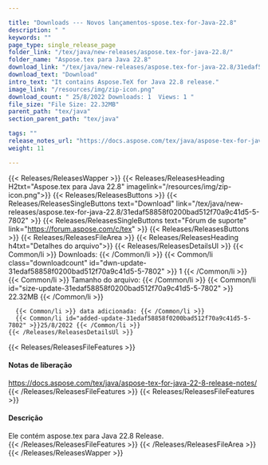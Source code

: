 ```yaml
---

title: "Downloads --- Novos lançamentos-spose.tex-for-Java-22.8"
description: " "
keywords: ""
page_type: single_release_page
folder_link: "/tex/java/new-releases/aspose.tex-for-java-22.8/"
folder_name: "Aspose.tex para Java 22.8"
download_link: "/tex/java/new-releases/aspose.tex-for-java-22.8/31edaf58858f0200bad512f70a9c41d5-5-7802"
download_text: "Download"
intro_text: "It contains Aspose.TeX for Java 22.8 release."
image_link: "/resources/img/zip-icon.png"
download_count: " 25/8/2022 Downloads: 1  Views: 1 "
file_size: "File Size: 22.32MB"
parent_path: "tex/java"
section_parent_path: "tex/java"

tags: ""
release_notes_url: "https://docs.aspose.com/tex/java/aspose-tex-for-java-22-8-release-notes/"
weight: 11

---
```


{{< Releases/ReleasesWapper >}}
  {{< Releases/ReleasesHeading H2txt="Aspose.tex para Java 22.8" imagelink="/resources/img/zip-icon.png">}}
  {{< Releases/ReleasesButtons >}}
    {{< Releases/ReleasesSingleButtons text="Download" link="/tex/java/new-releases/aspose.tex-for-java-22.8/31edaf58858f0200bad512f70a9c41d5-5-7802" >}}
    {{< Releases/ReleasesSingleButtons text="Fórum de suporte" link="https://forum.aspose.com/c/tex" >}}
  {{< Releases/ReleasesButtons >}}
  {{< Releases/ReleasesFileArea >}}
    {{< Releases/ReleasesHeading h4txt="Detalhes do arquivo">}}
    {{< Releases/ReleasesDetailsUl >}}
      {{< Common/li >}} Downloads: {{< /Common/li >}}
      {{< Common/li class="downloadcount" id="dwn-update-31edaf58858f0200bad512f70a9c41d5-5-7802" >}} 1 {{< /Common/li >}}
      {{< Common/li >}} Tamanho do arquivo: {{< /Common/li >}}
      {{< Common/li id="size-update-31edaf58858f0200bad512f70a9c41d5-5-7802" >}} 22.32MB {{< /Common/li >}}

      {{< Common/li >}} data adicionada: {{< /Common/li >}}
      {{< Common/li id="added-update-31edaf58858f0200bad512f70a9c41d5-5-7802" >}}25/8/2022 {{< /Common/li >}}
    {{< /Releases/ReleasesDetailsUl >}}

  {{< Releases/ReleasesFileFeatures >}}
      <h4>Notas de liberação</h4><div><a href='https://docs.aspose.com/tex/java/aspose-tex-for-java-22-8-release-notes/'>https://docs.aspose.com/tex/java/aspose-tex-for-java-22-8-release-notes/</a></div>
  {{< /Releases/ReleasesFileFeatures >}}
  {{< Releases/ReleasesFileFeatures >}}
      <h4>Descrição</h4><div class="HTMLDescription">Ele contém aspose.tex para Java 22.8 Release.</div>
  {{< /Releases/ReleasesFileFeatures >}}
 {{< /Releases/ReleasesFileArea >}}
{{< /Releases/ReleasesWapper >}}


